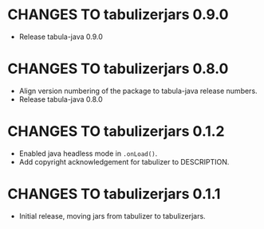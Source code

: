 # CHANGES TO tabulizerjars 0.9.0

* Release tabula-java 0.9.0

# CHANGES TO tabulizerjars 0.8.0

* Align version numbering of the package to tabula-java release numbers.
* Release tabula-java 0.8.0

# CHANGES TO tabulizerjars 0.1.2

* Enabled java headless mode in `.onLoad()`.
* Add copyright acknowledgement for tabulizer to DESCRIPTION.

# CHANGES TO tabulizerjars 0.1.1

* Initial release, moving jars from tabulizer to tabulizerjars.
